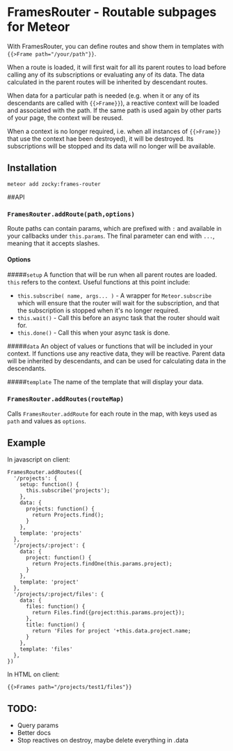 # FramesRouter - Routable subpages for Meteor

With FramesRouter, you can define routes and show them in templates with `{{>Frame path="/your/path"}}`.

When a route is loaded, it will first wait for all its parent routes to load before calling any of its subscriptions or evaluating any of its data. 
The data calculated in the parent routes will be inherited by descendant routes. 

When data for a particular path is needed (e.g. when it or any of its descendants are called with `{{>Frame}}`), a reactive context will be loaded 
and associated with the path. If the same path is used again by other parts of your page, the context will be reused.

When a context is no longer required, i.e. when all instances of `{{>Frame}}` that use the context hae been destroyed), it will be destroyed. Its
subscriptions will be stopped and its data will no longer will be available.

## Installation
`meteor add zocky:frames-router`

##API
### `FramesRouter.addRoute(path,options)`
Route paths can contain params, which are prefixed with `:` and available in your callbacks under `this.params`. The final parameter can end with `...`, meaning that it accepts slashes.

#### Options
#####`setup`
A function that will be run when all parent routes are loaded. `this` refers to the context. Useful functions at this point include:
* `this.subscribe( name, args... )` - A wrapper for `Meteor.subscribe` which will ensure that the router will wait for the subscription, and that the subscription is stopped when it's no longer required.
* `this.wait()` - Call this before an async task that the router should wait for.
* `this.done()` - Call this when your async task is done. 

#####`data`
An object of values or functions that will be included in your context. If functions use any reactive data, they will be reactive.
Parent data will be inherited by descendants, and can be used for calculating data in the descendants.

#####`template`
The name of the template that will display your data.  

### `FramesRouter.addRoutes(routeMap)`
Calls `FramesRouter.addRoute` for each route in the map, with keys used as `path` and values as `options`.



## Example
In javascript on client:

    FramesRouter.addRoutes({
      '/projects': {
        setup: function() {
          this.subscribe('projects');
        },
        data: {
          projects: function() {
            return Projects.find();
          }
        },
        template: 'projects'
      },
      '/projects/:project': {
        data: {
          project: function() {
            return Projects.findOne(this.params.project);
          }
        },
        template: 'project'
      },
      '/projects/:project/files': {
        data: {
          files: function() {
            return Files.find({project:this.params.project});
          },
          title: function() {
            return 'Files for project '+this.data.project.name;
          }
        },
        template: 'files'
      },
    })
    
In HTML on client:
    
    {{>Frames path="/projects/test1/files"}}
    
## TODO:
* Query params
* Better docs
* Stop reactives on destroy, maybe delete everything in .data
